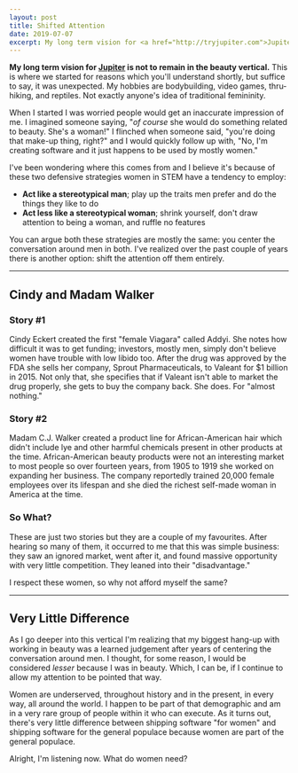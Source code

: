 ```yaml
---
layout: post
title: Shifted Attention
date: 2019-07-07
excerpt: My long term vision for <a href="http://tryjupiter.com">Jupiter</a> is not to remain in the beauty vertical. This is where we started for reasons which you'll understand shortly, but suffice to say...
---
```


**My long term vision for <a href="http://tryjupiter.com">Jupiter</a> is not to remain in the beauty vertical.** This is where we started for reasons which you'll understand shortly, but suffice to say, it was unexpected. My hobbies are bodybuilding, video games, thru-hiking, and reptiles. Not exactly anyone's idea of traditional femininity.

When I started I was worried people would get an inaccurate impression of me. I imagined someone saying, "_of course_ she would do something related to beauty. She's a woman!" I flinched when someone said, "you're doing that make-up thing, right?" and I would quickly follow up with, "No, I'm creating software and it just happens to be used by mostly women."

I've been wondering where this comes from and I believe it's because of these two defensive strategies women in STEM have a tendency to employ:

- <b>Act like a stereotypical man</b>; play up the traits men prefer and do the things they like to do
- <b>Act less like a stereotypical woman</b>; shrink yourself, don't draw attention to being a woman, and ruffle no features

You can argue both these strategies are mostly the same: you center the conversation around men in both. I've realized over the past couple of years there is another option: shift the attention off them entirely.

<hr class="--small" />

## Cindy and Madam Walker

### Story #1

Cindy Eckert created the first "female Viagara" called Addyi. She notes how difficult it was to get funding; investors, mostly men, simply don't believe women have trouble with low libido too. After the drug was approved by the FDA she sells her company, Sprout Pharmaceuticals, to Valeant for $1 billion in 2015. Not only that, she specifies that if Valeant isn't able to market the drug properly, she gets to buy the company back. She does. For "almost nothing."

### Story #2

Madam C.J. Walker created a product line for African-American hair which didn't include lye and other harmful chemicals present in other products at the time. African-American beauty products were not an interesting market to most people so over fourteen years, from 1905 to 1919 she worked on expanding her business. The company reportedly trained 20,000 female employees over its lifespan and she died the richest self-made woman in America at the time.

### So What?

These are just two stories but they are a couple of my favourites. After hearing so many of them, it occurred to me that this was simple business: they saw an ignored market, went after it, and found massive opportunity with very little competition. They leaned into their "disadvantage."

I respect these women, so why not afford myself the same?

<hr class="--small" />

## Very Little Difference

As I go deeper into this vertical I'm realizing that my biggest hang-up with working in beauty was a learned judgement after years of centering the conversation around men. I thought, for some reason, I would be considered _lesser_ because I was in beauty. Which, I can be, if I continue to allow my attention to be pointed that way.

Women are underserved, throughout history and in the present, in every way, all around the world. I happen to be part of that demographic and am in a very rare group of people within it who can execute. As it turns out, there's very little difference between shipping software "for women" and shipping software for the general populace because women are part of the general populace.

Alright, I'm listening now. What do women need?
